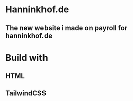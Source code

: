 # Hanninkhof.de

## The new website i made on payroll for hanninkhof.de

# Build with
## HTML
## TailwindCSS
